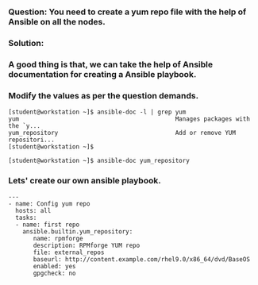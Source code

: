 
### Question: You need to create a yum repo file with the help of Ansible on all the nodes. 

### Solution: 

### A good thing is that, we can take the help of Ansible documentation for creating a Ansible playbook. 
### Modify the values as per the question demands. 
```
[student@workstation ~]$ ansible-doc -l | grep yum
yum                                            Manages packages with the `y...
yum_repository                                 Add or remove YUM repositori...
[student@workstation ~]$ 

[student@workstation ~]$ ansible-doc yum_repository  

```


### Lets' create our own ansible playbook.
```
---
- name: Config yum repo
  hosts: all
  tasks:
  - name: first repo
    ansible.builtin.yum_repository:
       name: rpmforge
       description: RPMforge YUM repo
       file: external_repos
       baseurl: http://content.example.com/rhel9.0/x86_64/dvd/BaseOS
       enabled: yes
       gpgcheck: no
```

